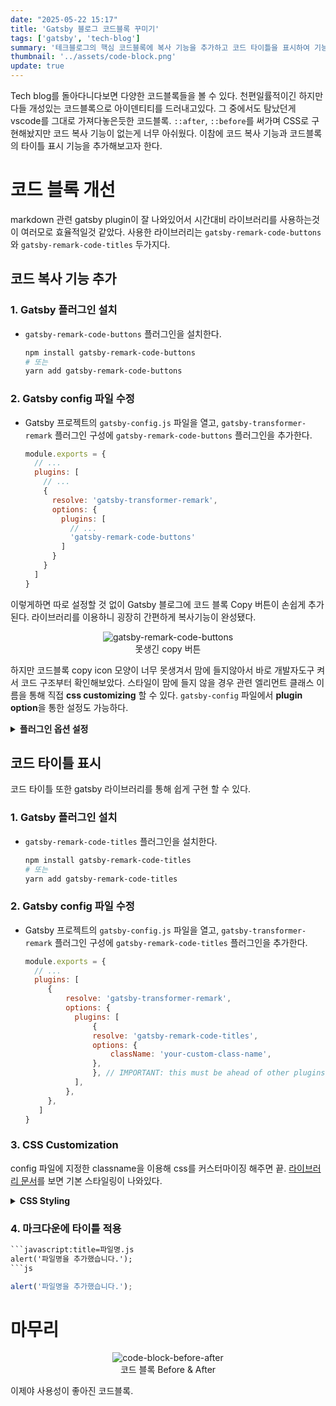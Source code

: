 ```yaml
---
date: "2025-05-22 15:17"
title: 'Gatsby 블로그 코드블록 꾸미기'
tags: ['gatsby', 'tech-blog']
summary: '테크블로그의 핵심 코드블록에 복사 기능을 추가하고 코드 타이틀을 표시하여 기능을 개선해봅시다.'
thumbnail: '../assets/code-block.png'
update: true
---
```


Tech blog를 돌아다니다보면 다양한 코드블록들을 볼 수 있다. 천편일률적이긴 하지만 다들 개성있는 코드블록으로 아이덴티티를 드러내고있다. 그 중에서도 탐났던게 vscode를 그대로 가져다놓은듯한 코드블록. `::after`, `::before`를 써가며 CSS로 구현해놨지만 코드 복사 기능이 없는게 너무 아쉬웠다. 이참에 코드 복사 기능과 코드블록의 타이틀 표시 기능을 추가해보고자 한다.

# 코드 블록 개선
markdown 관련 gatsby plugin이 잘 나와있어서 시간대비 라이브러리를 사용하는것이 여러모로 효율적일것 같았다.
사용한 라이브러리는 `gatsby-remark-code-buttons` 와 `gatsby-remark-code-titles` 두가지다. 


## 코드 복사 기능 추가

### 1. **Gatsby 플러그인 설치**

- `gatsby-remark-code-buttons` 플러그인을 설치한다.

     ```bash
     npm install gatsby-remark-code-buttons 
     # 또는 
     yarn add gatsby-remark-code-buttons
     ```

### 2. **Gatsby config 파일 수정**

- Gatsby 프로젝트의 `gatsby-config.js` 파일을 열고, `gatsby-transformer-remark` 플러그인 구성에 `gatsby-remark-code-buttons` 플러그인을 추가한다.

     ```javascript
     module.exports = {
       // ...
       plugins: [
         // ...
         {
           resolve: 'gatsby-transformer-remark',
           options: {
             plugins: [
               // ...
               'gatsby-remark-code-buttons'
             ]
           }
         }
       ]
     }
     ```

이렇게하면 따로 설정할 것 없이 Gatsby 블로그에 코드 블록 Copy 버튼이 손쉽게 추가된다. 라이브러리를 이용하니 굉장히 간편하게 복사기능이 완성됐다.

<figure align="center">
<img class="responsive-image" src="https://github.com/Kiledel/Kiledel.github.io/assets/71811780/de6a1ba2-aef3-41e5-b22f-97c382a2cf0b" alt="gatsby-remark-code-buttons"></img>
<figcaption>못생긴 copy 버튼</figcaption>
</figure>

하지만 코드블록 copy icon 모양이 너무 못생겨서 맘에 들지않아서 바로 개발자도구 켜서 코드 구조부터 확인해보았다. 스타일이 맘에 들지 않을 경우 관련 엘리먼트 클래스 이름을 통해 직접 **css customizing** 할 수 있다. `gatsby-config` 파일에서 **plugin option**을 통한 설정도 가능하다.

<details>
  <summary> <strong>플러그인 옵션 설정</strong> </summary>

  [플러그인 페이지 참고](https://www.gatsbyjs.com/plugins/gatsby-remark-code-buttons/)

  <figure align="center">
  <img class="responsive-image" src="https://github.com/Kiledel/Kiledel.github.io/assets/71811780/fcf3af56-fea8-4f28-9b4b-1a007ad863af" alt="gatsby-remark-code-buttons-options"></img>
  <figcaption>gatsby-remark-code-buttons options</figcaption>
  </figure>

</details>

## 코드 타이틀 표시

코드 타이틀 또한 gatsby 라이브러리를 통해 쉽게 구현 할 수 있다.

### 1. **Gatsby 플러그인 설치**

- `gatsby-remark-code-titles` 플러그인을 설치한다.

     ```bash
     npm install gatsby-remark-code-titles 
     # 또는 
     yarn add gatsby-remark-code-titles
     ```

### 2. **Gatsby config 파일 수정**

- Gatsby 프로젝트의 `gatsby-config.js` 파일을 열고, `gatsby-transformer-remark` 플러그인 구성에 `gatsby-remark-code-titles` 플러그인을 추가한다.

     ```javascript
     module.exports = {
       // ...
       plugins: [
          {
              resolve: 'gatsby-transformer-remark',
              options: {
                plugins: [
                    {
                    resolve: 'gatsby-remark-code-titles',
                    options: {
                        className: 'your-custom-class-name',
                    },
                    }, // IMPORTANT: this must be ahead of other plugins that use code blocks
                ],
              },
          },
        ]
     }
     ```

### 3. **CSS Customization**

config 파일에 지정한 classname을 이용해 css를 커스터마이징 해주면 끝. [라이브러리 문서](https://www.gatsbyjs.com/plugins/gatsby-remark-code-buttons/)를 보면 기본 스타일링이 나와있다.

<details>
  <summary> <strong>CSS Styling</strong> </summary>

  <figure align="center">
  <img class="responsive-image" src="https://github.com/Kiledel/Kiledel.github.io/assets/71811780/3703950d-dafe-4756-9549-0cb85534a4e6" alt="gatsby-remark-code-titles-options"></img>
  <figcaption>gatsby-remark-code-titles css</figcaption>
  </figure>

</details>

### 4. **마크다운에 타이틀 적용**

````txt
```javascript:title=파일명.js
alert('파일명을 추가했습니다.');
```js
````

```javascript:title=파일명.js
alert('파일명을 추가했습니다.');
```

# 마무리

<figure align="center">
  <img class="responsive-image" src="https://github.com/Kiledel/Kiledel.github.io/assets/71811780/c435cb65-3d75-40b6-81ca-0be3611f38f2" alt="code-block-before-after"></img>
  <figcaption>코드 블록 Before & After</figcaption>
</figure>

이제야 사용성이 좋아진 코드블록.